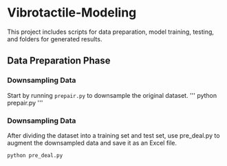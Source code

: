 # Vibrotactile-Modeling

This project includes scripts for data preparation, model training, testing, and folders for generated results.

## Data Preparation Phase

### Downsampling Data

Start by running `prepair.py` to downsample the original dataset.
'''
python prepair.py
'''

### Downsampling Data
After dividing the dataset into a training set and test set, use pre_deal.py to augment the downsampled data and save it as an Excel file.
```bash
python pre_deal.py

